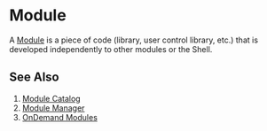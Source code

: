 ﻿# Module 

A [Module](https://github.com/PrismLibrary/Prism/blob/master/Documentation/WPF/30-ModularApplicationDevelopment.md#imodule-the-building-block-of-modular-applications) is a piece of code (library, user control library, etc.) that is developed independently to other modules or the Shell.

## See Also
1. [Module Catalog](/docs/glossary/module_catalog.md)
2. [Module Manager](/docs/glossary/module_manager.md)
3. [OnDemand Modules](/docs/glossary/module_ondemand.md)
